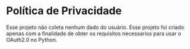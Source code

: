 # Política de Privacidade
Esse projeto não coleta nenhum dado do usuário. Esse projeto foi criado apenas com a finalidade de obter os requisitos necessarios para usar o OAuth2.0 no Python.
